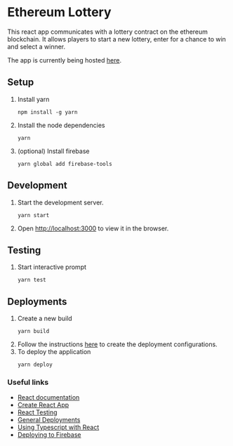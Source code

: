 # Ethereum Lottery

This react app communicates with a lottery contract on the ethereum blockchain. It allows players to start a new lottery, enter for a chance to win and select a winner.

The app is currently being hosted [here][app_url].

## Setup
1. Install yarn
   ```
   npm install -g yarn
   ```
1. Install the node dependencies
   ```
   yarn
   ```
1. (optional) Install firebase
   ```
   yarn global add firebase-tools

## Development
1. Start the development server.
   ```
   yarn start
   ```
1. Open [http://localhost:3000][local_url] to view it in the browser.

## Testing
1. Start interactive prompt
   ```
   yarn test
   ```

## Deployments
1. Create a new build
   ```
   yarn build
   ```
1. Follow the instructions [here][firebase_instructions] to create the deployment configurations.
1. To deploy the application
   ```
   yarn deploy
   ```


### Useful links
* [React documentation](https://reactjs.org/)
* [Create React App](https://facebook.github.io/create-react-app/docs/getting-started)
* [React Testing](https://facebook.github.io/create-react-app/docs/running-tests)
* [General Deployments](https://facebook.github.io/create-react-app/docs/deployment)
* [Using Typescript with React](https://create-react-app.dev/docs/adding-typescript)
* [Deploying to Firebase](https://create-react-app.dev/docs/deployment/#firebase)

[firebase_instructions]: https://create-react-app.dev/docs/deployment/#firebase
[local_url]: http://localhost:3000
[app_url]: https://ethereum-lottery-7fb7b.web.app/
